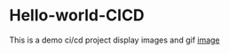 # Hello-world-CICD
This is a demo ci/cd project 
display images and gif 
[image](https://github.com/Preciousdevv/Hello-world-CICD/blob/main/red.jfif)
